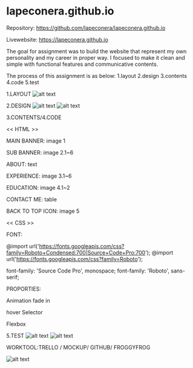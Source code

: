 # lapeconera.github.io


Repository: https://github.com/lapeconera/lapeconera.github.io

Livewebsite: https://lapeconera.github.io


The goal for assignment was to build the website that represent my own personality and my career in proper way.
I focused to make it clean and simple with functional features and communicative contents.

The process of this assignment is as below:
1.layout
2.design
3.contents
4.code
5.test

1.LAYOUT
![alt text](https://github.com/lapeconera/myporfolio2019/blob/master/DodamLee_A1-3/workbook/Screen%20Shot%202019-03-22%20at%2010.21.09%20am.png)

2.DESIGN
![alt text](https://github.com/lapeconera/myporfolio2019/blob/master/DodamLee_A1-3/workbook/Screen%20Shot%202019-03-21%20at%204.10.56%20pm.png)
![alt text](https://github.com/lapeconera/myporfolio2019/blob/master/DodamLee_A1-3/workbook/Screen%20Shot%202019-03-22%20at%2010.26.32%20am.png)

3.CONTENTS/4.CODE

<< HTML >>

MAIN BANNER: image 1

SUB BANNER: image 2.1~6

ABOUT: text

EXPERIENCE: image 3.1~6

EDUCATION: image 4.1~2

CONTACT ME: table

BACK TO TOP ICON: image 5


<<  CSS  >>

FONT:

@import url('https://fonts.googleapis.com/css?family=Roboto+Condensed:700|Source+Code+Pro:700');
@import url('https://fonts.googleapis.com/css?family=Roboto');

  font-family: 'Source Code Pro', monospace;
  font-family: 'Roboto', sans-serif;

PROPORTIES: 

Animation fade in

hover Selector

Flexbox 

5.TEST
![alt text](https://github.com/lapeconera/myporfolio2019/blob/master/DodamLee_A1-3/workbook/desktopes.png)
![alt text](https://github.com/lapeconera/myporfolio2019/blob/master/DodamLee_A1-3/workbook/cellphone.png)





WORKTOOL:TRELLO / MOCKUP/ GITHUB/ FROGGYFROG

![alt text](https://github.com/lapeconera/myporfolio2019/blob/master/DodamLee_A1-3/workbook/Screen%20Shot%202019-03-22%20at%204.08.59%20pm.png)





